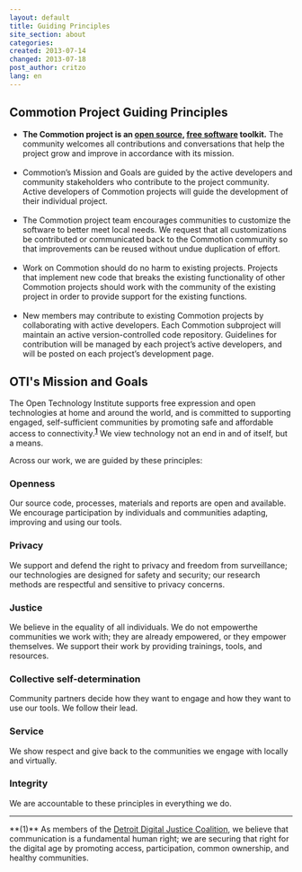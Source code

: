 ```yaml
---
layout: default
title: Guiding Principles
site_section: about
categories: 
created: 2013-07-14
changed: 2013-07-18
post_author: critzo
lang: en
---
```

  <h2>Commotion Project Guiding Principles</h2>

<ul>
	<li><strong>The Commotion project is an <a href="https://en.wikipedia.org/wiki/Open_source">open source</a>, <a href="https://en.wikipedia.org/wiki/Free_software">free software</a> toolkit.</strong> The community welcomes all contributions and conversations that help the project grow and improve in accordance with its mission.<br />
	&nbsp;</li>
	<li>Commotion’s Mission and Goals are guided by the active developers and community stakeholders who contribute to the project community. Active developers of Commotion projects will guide the development of their individual project.<br />
	&nbsp;</li>
	<li>The Commotion project team encourages communities to customize the software to better meet local needs. We request that all customizations be contributed or communicated back to the Commotion community so that improvements can be reused without undue duplication of effort.<br />
	&nbsp;</li>
	<li>Work on Commotion should do no harm to existing projects. Projects that implement new code that breaks the existing functionality of other Commotion projects should work with the community of the existing project in order to provide support for the existing functions.<br />
	&nbsp;</li>
	<li>New members may contribute to existing Commotion projects by collaborating with active developers. Each Commotion subproject will maintain an active version-controlled code repository. Guidelines for contribution will be managed by each project’s active developers, and will be posted on each project’s development page.</li>
</ul>
 
<h2>OTI's Mission and Goals</h2>

 The Open Technology Institute supports free expression and open technologies at home and around the world, and is committed to supporting engaged, self-sufficient communities by promoting safe and affordable access to connectivity.<sup><a href="#footnote1">**1**</a></sup> We view technology not an end in and of itself, but a means.

Across our work, we are guided by these principles:

### Openness 
Our source code, processes, materials and reports are open and available. We encourage participation by individuals and communities adapting, improving and using our tools.

### Privacy 
We support and defend the right to privacy and freedom from surveillance; our technologies are designed for safety and security; our research methods are respectful and sensitive to privacy concerns.

### Justice 
We believe in the equality of all individuals. We do not empowerthe communities we work with; they are already empowered, or they empower themselves. We support their work by providing trainings, tools, and resources.

### Collective self-determination
Community partners decide how they want to engage and how they want to use our tools. We follow their lead.

### Service 
We show respect and give back to the communities we engage with locally and virtually.

### Integrity
We are accountable to these principles in everything we do.

<hr>
<span id="footnote1">**(1)** As members of the <a href="http://detroitdjc.org/principles/" target="_blank">Detroit Digital Justice Coalition</a>, we believe that communication is a fundamental human right; we are securing that right for the digital age by promoting access, participation, common ownership, and healthy communities.</span>
